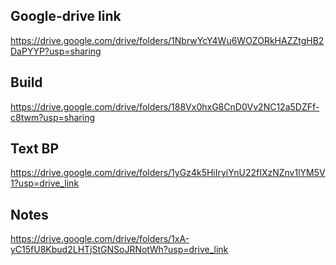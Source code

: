 ## Google-drive link
https://drive.google.com/drive/folders/1NbrwYcY4Wu6WOZORkHAZZtgHB2DaPYYP?usp=sharing

## Build
https://drive.google.com/drive/folders/188Vx0hxG8CnD0Vv2NC12a5DZFf-c8twm?usp=sharing

## Text BP
https://drive.google.com/drive/folders/1yGz4k5HiIryiYnU22fIXzNZnv1lYM5V1?usp=drive_link

## Notes
https://drive.google.com/drive/folders/1xA-yC15fU8Kbud2LHTjStGNSoJRNotWh?usp=drive_link
